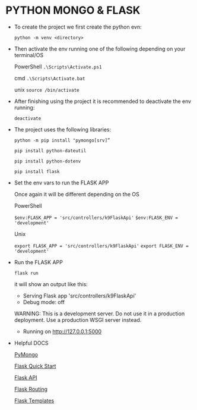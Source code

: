# PYTHON MONGO & FLASK

- To create the project we first create the python evn:
  
  ```python -m venv <directory>```

- Then activate the env running one of the following depending on your terminal/OS

  PowerShell
  ```.\Scripts\Activate.ps1```

  cmd
  ```.\Scripts\Activate.bat```

  unix
  ```source /bin/activate```

- After finishing using the project it is recommended to deactivate the env running:
  
  ```deactivate```

- The project uses the following libraries:

  ```python -m pip install "pymongo[srv]”```

  ```pip install python-dateutil```

  ```pip install python-dotenv```

  ```pip install flask```

- Set the env vars to run the FLASK APP

  Once again it will be different depending on the OS

  PowerShell

  ```$env:FLASK_APP = 'src/controllers/k9FlaskApi'```
  ```$env:FLASK_ENV = 'development'```

  Unix

  ```export FLASK_APP = 'src/controllers/k9FlaskApi'```
  ```export FLASK_ENV = 'development'```

- Run the FLASK APP

  ```flask run```

  it will show an output like this:
  
  * Serving Flask app 'src/controllers/k9FlaskApi'
  * Debug mode: off

  WARNING: This is a development server. Do not use it in a production deployment. Use a production WSGI server instead.
  * Running on http://127.0.0.1:5000 

- Helpful DOCS

  [PyMongo](https://www.mongodb.com/languages/python)

  [Flask Quick Start](https://flask.palletsprojects.com/en/2.3.x/quickstart/)

  [Flask API](https://flask.palletsprojects.com/en/2.3.x/api/#flask.make_response)

  [Flask Routing](https://hackersandslackers.com/flask-routes/)
  
  [Flask Templates](https://flask.palletsprojects.com/en/2.3.x/tutorial/templates/)